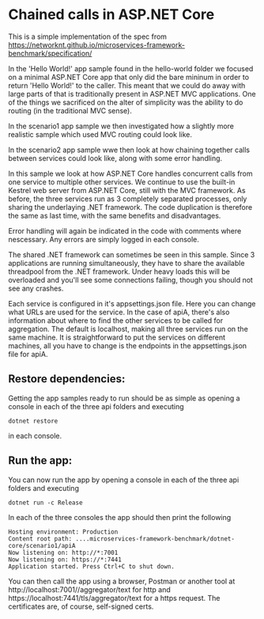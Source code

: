 Chained calls in ASP.NET Core
=======================

This is a simple implementation of the spec from https://networknt.github.io/microservices-framework-benchmark/specification/

In the 'Hello World!' app sample found in the hello-world folder we focused on a minimal ASP.NET Core app that only did the bare mininum in order to return 'Hello World!' to the caller. This meant that we could do away with large parts of that is traditionally present in ASP.NET MVC applications. One of the things we sacrificed on the alter of simplicity was the ability to do routing (in the traditional MVC sense).

In the scenario1 app sample we then investigated how a slightly more realistic sample which used MVC routing could look like.

In the scenario2 app sample wwe then look at how chaining together calls between services could look like, along with some error handling.

In this sample we look at how ASP.NET Core handles concurrent calls from one service to multiple other services. We continue to use the built-in Kestrel web server from ASP.NET Core, still with the MVC framework. As before, the three services run as 3 completely separated processes, only sharing the underlaying .NET framework. The code duplication is therefore the same as last time, with the same benefits and disadvantages.

Error handling will again be indicated in the code with comments where nescessary. Any errors are simply logged in each console.

The shared .NET framework can sometimes be seen in this sample. Since 3 applications are running simultaneously, they have to share the available threadpool from the .NET framework. Under heavy loads this will be overloaded and you'll see some connections failing, though you should not see any crashes.

Each service is configured in it's appsettings.json file. Here you can change what URLs are used for the service. In the case of apiA, there's also information about where to find the other services to be called for aggregation. The default is localhost, making all three services run on the same machine. It is straightforward to put the services on different machines, all you have to change is the endpoints in the appsettings.json file for apiA.


Restore dependencies:
------
Getting the app samples ready to run should be as simple as opening a console in each of the three api folders and executing
```
dotnet restore
```

in each console. 

Run the app:
------
You can now run the app by opening a console in each of the three api folders and executing
```
dotnet run -c Release
```

In each of the three consoles the app should then print the following
```
Hosting environment: Production
Content root path: ....microservices-framework-benchmark/dotnet-core/scenario1/apiA
Now listening on: http://*:7001
Now listening on: https://*:7441
Application started. Press Ctrl+C to shut down.
```

You can then call the app using a browser, Postman or another tool at http://localhost:7001//aggregator/text for http and https://localhost:7441/tls/aggregator/text for a https request. The certificates are, of course, self-signed certs.